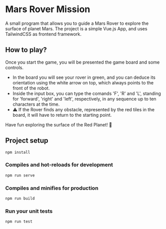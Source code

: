 # Mars Rover Mission

A small program that allows you to guide a Mars Rover to explore the surface of planet Mars.
The project is a simple Vue.js App, and uses TailwindCSS as frontend framework.

## How to play?
Once you start the game, you will be presented the game board and some controls.
- In the board you will see your rover in green, and you can deduce its orientation using the white arrow on top, which always points to the front of the robot.
- Inside the input box, you can type the comands 'F', 'R' and 'L', standing for 'forward', 'right' and 'left', respectively, in any sequence up to ten characters at the time.
- ⚠️ If the Rover finds any obstacle, represented by the red tiles in the board, it will have to return to the starting point.

Have fun exploring the surface of the Red Planet! 🔭

## Project setup

```
npm install
```

### Compiles and hot-reloads for development

```
npm run serve
```

### Compiles and minifies for production

```
npm run build
```

### Run your unit tests

```
npm run test
```
